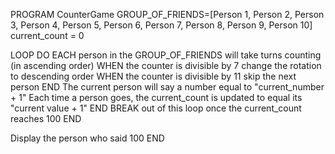 PROGRAM CounterGame
  GROUP_OF_FRIENDS=[Person 1, Person 2, Person 3, Person 4, Person 5, Person 6, Person 7, Person 8, Person 9, Person 10]
  current_count = 0

  LOOP DO
    EACH person in the GROUP_OF_FRIENDS will take turns counting (in ascending order)
      WHEN the counter is divisible by 7
        change the rotation to descending order
      WHEN the counter is divisible by 11
        skip the next person
      END
      The current person will say a number equal to "current_number + 1"
      Each time a person goes, the current_count is updated to equal its "current value + 1"
    END
  BREAK out of this loop once the current_count reaches 100
  END

  Display the person who said 100
END